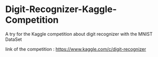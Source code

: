 # Digit-Recognizer-Kaggle-Competition
A try for the Kaggle competition about digit recognizer with the MNIST DataSet

link of the competition : https://www.kaggle.com/c/digit-recognizer